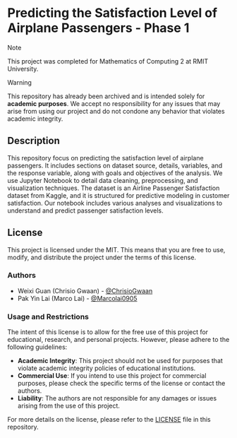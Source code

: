 # Predicting the Satisfaction Level of Airplane Passengers - **Phase 1**

> [!NOTE]
> This project was completed for Mathematics of Computing 2 at RMIT University.

> [!WARNING]
> This repository has already been archived and is intended solely for **academic purposes**. We accept no responsibility for any issues that may arise from using our project and do not condone any behavior that violates academic integrity.

## Description

This repository focus on predicting the satisfaction level of airplane passengers. It includes sections on dataset source, details, variables, and the response variable, along with goals and objectives of the analysis. We use Jupyter Notebook to detail data cleaning, preprocessing, and visualization techniques. The dataset is an Airline Passenger Satisfaction dataset from Kaggle, and it is structured for predictive modeling in customer satisfaction. Our notebook includes various analyses and visualizations to understand and predict passenger satisfaction levels.

## License

This project is licensed under the MIT. This means that you are free to use, modify, and distribute the project under the terms of this license.

### Authors

- Weixi Guan (Chrisio Gwaan) - [@ChrisioGwaan](https://github.com/ChrisioGwaan)
- Pak Yin Lai (Marco Lai) - [@Marcolai0905](https://github.com/Marcolai0905)

### Usage and Restrictions

The intent of this license is to allow for the free use of this project for educational, research, and personal projects. However, please adhere to the following guidelines:
- **Academic Integrity**: This project should not be used for purposes that violate academic integrity policies of educational institutions.
- **Commercial Use**: If you intend to use this project for commercial purposes, please check the specific terms of the license or contact the authors.
- **Liability**: The authors are not responsible for any damages or issues arising from the use of this project.

For more details on the license, please refer to the [LICENSE](LINK_TO_LICENSE_FILE) file in this repository.
